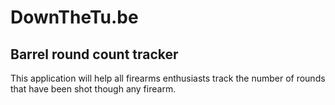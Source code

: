 # DownTheTu.be
## Barrel round count tracker

This application will help all firearms enthusiasts track the number of rounds that have been shot though any firearm.
